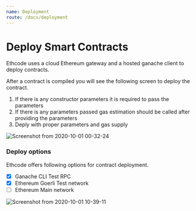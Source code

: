 ```yaml
---
name: Deployment
route: /docs/deployment
---
```


# Deploy Smart Contracts

Ethcode uses a cloud Ethereum gateway and a hosted ganache client to deploy contracts.

After a contract is compiled you will see the following screen to deploy the contract.

1. If there is any constructor parameters it is required to pass the parameters
2. If there is any parameters passed gas estimation should be called after providing the parameters
3. Deply with proper parameters and gas supply

![Screenshot from 2020-10-01 00-32-24](https://user-images.githubusercontent.com/13261372/94729066-c8873980-037e-11eb-8041-ae4a4623c543.png)

### Deploy options

Ethcode offers following options for contract deployment.
- [x] Ganache CLI Test RPC
- [x] Ethereum Goerli Test network
- [ ] Ethereum Main network

![Screenshot from 2020-10-01 10-39-11](https://user-images.githubusercontent.com/13261372/94770564-8c7dc400-03d2-11eb-98b4-a9cf84f1be15.png)